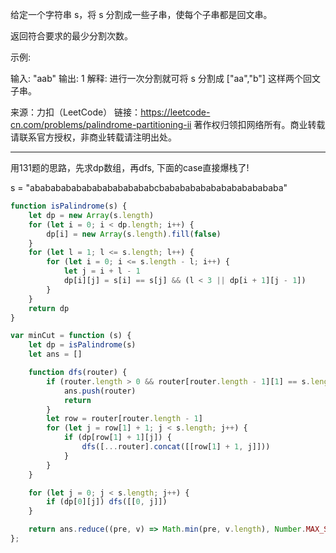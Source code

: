 给定一个字符串 s，将 s 分割成一些子串，使每个子串都是回文串。

返回符合要求的最少分割次数。

示例:

输入: "aab"
输出: 1
解释: 进行一次分割就可将 s 分割成 ["aa","b"] 这样两个回文子串。

来源：力扣（LeetCode）
链接：https://leetcode-cn.com/problems/palindrome-partitioning-ii
著作权归领扣网络所有。商业转载请联系官方授权，非商业转载请注明出处。

---

用131题的思路，先求dp数组，再dfs, 下面的case直接爆栈了!

s = "ababababababababababababcbabababababababababababa"

```javascript
function isPalindrome(s) {
    let dp = new Array(s.length)
    for (let i = 0; i < dp.length; i++) {
        dp[i] = new Array(s.length).fill(false)
    }
    for (let l = 1; l <= s.length; l++) {
        for (let i = 0; i <= s.length - l; i++) {
            let j = i + l - 1
            dp[i][j] = s[i] == s[j] && (l < 3 || dp[i + 1][j - 1])
        }
    }
    return dp
}

var minCut = function (s) {
    let dp = isPalindrome(s)
    let ans = []

    function dfs(router) {
        if (router.length > 0 && router[router.length - 1][1] == s.length - 1) {
            ans.push(router)
            return
        }
        let row = router[router.length - 1]
        for (let j = row[1] + 1; j < s.length; j++) {
            if (dp[row[1] + 1][j]) {
                dfs([...router].concat([[row[1] + 1, j]]))
            }
        }
    }

    for (let j = 0; j < s.length; j++) {
        if (dp[0][j]) dfs([[0, j]])
    }

    return ans.reduce((pre, v) => Math.min(pre, v.length), Number.MAX_SAFE_INTEGER) - 1
};
```